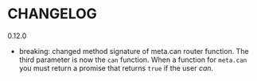 # CHANGELOG

0.12.0

- breaking: changed method signature of meta.can router function. The third parameter is now the `can` function.
  When a function for `meta.can` you must return a promise that returns `true` if the user *can*.

